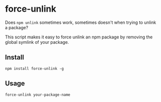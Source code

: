 # force-unlink

Does `npm unlink` sometimes work, sometimes doesn't when trying to unlink a package?

This script makes it easy to force unlink an npm package by removing the global symlink of your package.

## Install

`npm install force-unlink -g`

## Usage

`force-unlink your-package-name`